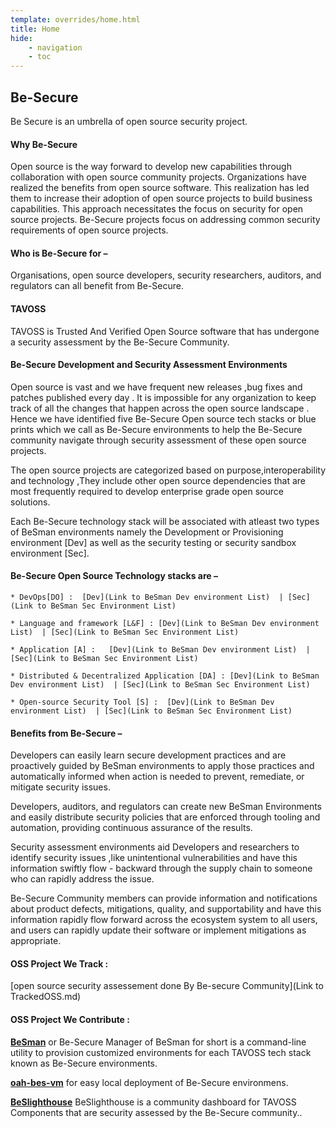 ```yaml
---
template: overrides/home.html
title: Home
hide:
    - navigation
    - toc
---
```

## Be-Secure

Be Secure is an umbrella of open source security project.

#### Why Be-Secure

Open source is the way forward to develop new capabilities through collaboration with open source community projects. Organizations have realized the benefits from open source software. This realization has led them to increase their adoption of open source projects to build business capabilities. This approach necessitates the focus on security for open source projects. Be-Secure projects focus on addressing common security requirements of open source projects. 

#### Who is Be-Secure for –

Organisations, open source developers, security researchers, auditors, and regulators can all benefit from Be-Secure.


#### TAVOSS 

TAVOSS is Trusted And Verified Open Source software that has undergone a security assessment by the Be-Secure Community.

#### Be-Secure Development and Security Assessment Environments

Open source is vast and we have frequent new releases ,bug fixes and patches published every day . It is impossible for any organization to keep track of all the changes that happen across the open source landscape . Hence we have identified five Be-Secure Open source tech stacks or blue prints which we call as Be-Secure environments to help the Be-Secure community navigate through security assessment of these open source projects. 

The open source projects are categorized based on  purpose,interoperability and technology ,They include other open source dependencies that are most frequently required to develop enterprise grade open source solutions.

Each Be-Secure technology stack will be associated with atleast two types of BeSman environments namely the Development or Provisioning environment [Dev] as well as the security testing or security sandbox environment [Sec].

#### Be-Secure Open Source Technology stacks are –

    * DevOps[DO] :  [Dev](Link to BeSman Dev environment List)  | [Sec](Link to BeSman Sec Environment List)
    
    * Language and framework [L&F] : [Dev](Link to BeSman Dev environment List)  | [Sec](Link to BeSman Sec Environment List)
    
    * Application [A] :   [Dev](Link to BeSman Dev environment List)  | [Sec](Link to BeSman Sec Environment List) 
    
    * Distributed & Decentralized Application [DA] : [Dev](Link to BeSman Dev environment List)  | [Sec](Link to BeSman Sec Environment List)
    
    * Open-source Security Tool [S] :  [Dev](Link to BeSman Dev environment List)  | [Sec](Link to BeSman Sec Environment List)
  
#### Benefits from Be-Secure –

Developers can easily learn secure development practices and are proactively guided by BeSman environments to apply those practices and automatically informed when action is needed to prevent, remediate, or mitigate security issues.

Developers, auditors, and regulators can create new BeSman Environments and easily distribute security policies that are enforced through tooling and automation, providing continuous assurance of the results.

Security assessment environments aid Developers and researchers to identify security issues ,like unintentional vulnerabilities and have this information swiftly flow - backward through the supply chain to someone who can rapidly address the issue.

Be-Secure Community members can provide information and notifications about product defects, mitigations, quality, and supportability and have this information rapidly flow forward across the ecosystem system to all users, and users can rapidly update their software or implement mitigations as appropriate.


#### OSS Project We Track :

[open source security assessement done By Be-secure Community](Link to TrackedOSS.md)

#### OSS Project We Contribute :

[**BeSman**](https://github.com/Be-Secure/BeSman) or Be-Secure Manager of BeSman for short is a command-line utility to provision customized environments for each TAVOSS tech stack known as Be-Secure environments. 

[**oah-bes-vm**]() for easy local deployment of Be-Secure environmens.

[**BeSlighthouse**]() BeSlighthouse is a community dashboard for TAVOSS Components that are security assessed by the Be-Secure community.. 



 
